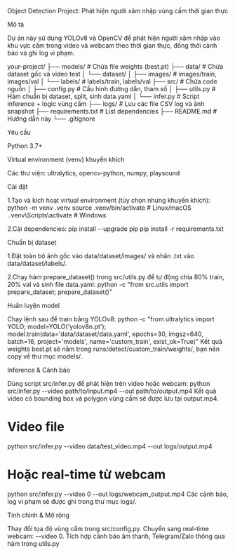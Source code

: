 Object Detection Project: Phát hiện người xâm nhập vùng cấm thời gian thực

Mô tả

Dự án này sử dụng YOLOv8 và OpenCV để phát hiện người xâm nhập vào khu vực cấm trong video và webcam theo thời gian thực, đồng thời cảnh báo và ghi log vi phạm.

your-project/
├── models/            # Chứa file weights (best.pt)
├── data/              # Chứa dataset gốc và video test
│   └── dataset/
│       ├── images/    # images/train, images/val
│       └── labels/    # labels/train, labels/val
├── src/               # Chứa code nguồn
│   ├── config.py      # Cấu hình đường dẫn, tham số
│   ├── utils.py       # Hàm chuẩn bị dataset, split, sinh data.yaml
│   └── infer.py       # Script inference + logic vùng cấm
├── logs/              # Lưu các file CSV log và ảnh snapshot
├── requirements.txt   # List dependencies
├── README.md          # Hướng dẫn này
└── .gitignore

Yêu cầu

Python 3.7+

Virtual environment (venv) khuyến khích

Các thư viện: ultralytics, opencv-python, numpy, playsound

Cài đặt

1.Tạo và kích hoạt virtual environment (tùy chọn nhưng khuyến khích):
python -m venv .venv
source .venv/bin/activate   # Linux/macOS
.\.venv\Scripts\activate  # Windows

2.Cài dependencies:
pip install --upgrade pip
pip install -r requirements.txt

Chuẩn bị dataset

1.Đặt toàn bộ ảnh gốc vào data/dataset/images/ và nhãn .txt vào data/dataset/labels/.

2.Chạy hàm prepare_dataset() trong src/utils.py để tự động chia 80% train, 20% val và sinh file data.yaml:
python -c "from src.utils import prepare_dataset; prepare_dataset()"

Huấn luyện model

Chạy lệnh sau để train bằng YOLOv8:
python -c "from ultralytics import YOLO; model=YOLO('yolov8n.pt'); model.train(data='data/dataset/data.yaml', epochs=30, imgsz=640, batch=16, project='models', name='custom_train', exist_ok=True)"
Kết quả weights best.pt sẽ nằm trong runs/detect/custom_train/weights/, bạn nên copy về thư mục models/.

Inference & Cảnh báo

Dùng script src/infer.py để phát hiện trên video hoặc webcam:
python src/infer.py --video path/to/input.mp4 --out path/to/output.mp4
Kết quả video có bounding box và polygon vùng cấm sẽ được lưu tại output.mp4.

# Video file
python src/infer.py --video data/test_video.mp4 --out logs/output.mp4

# Hoặc real-time từ webcam
python src/infer.py --video 0 --out logs/webcam_output.mp4
Các cảnh báo, log vi phạm sẽ được ghi trong thư mục logs/.


Tinh chỉnh & Mở rộng

Thay đổi tọa độ vùng cấm trong src/config.py.
Chuyển sang real-time webcam: --video 0.
Tích hợp cảnh báo âm thanh, Telegram/Zalo thông qua hàm trong utils.py